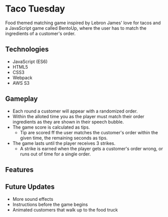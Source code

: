 # Taco Tuesday

Food themed matching game inspired by Lebron James' love for tacos and a JavaScript game called BentoUp, where the user has to match the ingredients of a customer's order.

## Technologies 
* JavaScript (ES6)
* HTML5
* CSS3
* Webpack
* AWS S3

## Gameplay
* Each round a customer will appear with a randomized order. 
* Within the alloted time you as the player must match their order ingredients as they are shown in their speech bubble. 
* The game score is calculated as tips. 
  * Tip are scored ff the user matches the customer's order within the given time, the remaining seconds as tips. 
* The game lasts until the player receives 3 strikes.
  * A strike is earned when the player gets a customer's order wrong, or runs out of time for a single order.
  
## Features

## Future Updates
* More sound effects
* Instructions before the game begins
* Animated customers that walk up to the food truck